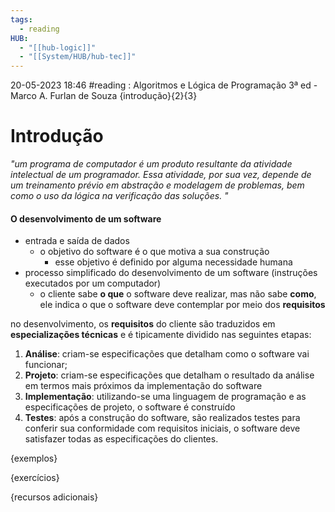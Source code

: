 ```yaml
---
tags:
  - reading
HUB:
  - "[[hub-logic]]"
  - "[[System/HUB/hub-tec]]"
---
```



20-05-2023  18:46  #reading : Algoritmos e Lógica de Programação 3ª ed - Marco A. Furlan de Souza
{introdução}{2}{3}

# Introdução
*"um programa de computador é um produto resultante da atividade intelectual de um programador. Essa atividade, por sua vez, depende de um treinamento prévio em abstração e modelagem de problemas, bem como o uso da lógica na verificação das soluções. "*


#### O desenvolvimento de um software
- entrada e saída de dados
	- o objetivo do software é o que motiva a sua construção
		- esse objetivo é definido por alguma necessidade humana
- processo simplificado do desenvolvimento de um software (instruções executados por um computador)
	- o cliente sabe **o que** o software deve realizar, mas não sabe **como**, ele indica o que o software deve contemplar por meio dos **requisitos**

no desenvolvimento, os **requisitos** do cliente são traduzidos em **especializações técnicas** e é tipicamente dividido nas seguintes etapas:

1. **Análise**: criam-se especificações que detalham como o software vai funcionar;
2. **Projeto**: criam-se especificações que detalham o resultado da análise em termos mais próximos da implementação do software
3. **Implementação**: utilizando-se uma linguagem de programação e as especificações de projeto, o software é construído
4. **Testes**: após a construção do software, são realizados testes para conferir sua conformidade com requisitos iniciais, o software deve satisfazer todas as especificações do clientes.


{exemplos}

{exercícios}

{recursos adicionais}






